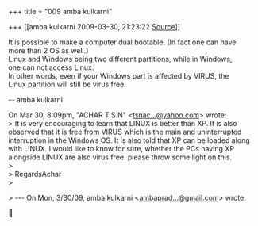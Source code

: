 +++
title = "009 amba kulkarni"

+++
[[amba kulkarni	2009-03-30, 21:23:22 [Source](https://groups.google.com/g/bvparishat/c/1on3TKpdyH4)]]



It is possible to make a computer dual bootable. (In fact one can have  
more than 2 OS as well.)  
Linux and Windows being two different partitions, while in Windows,  
one can not access Linux.  
In other words, even if your Windows part is affected by VIRUS, the  
Linux partition will still be virus free.  
  
-- amba kulkarni  

  
  
On Mar 30, 8:09pm, "ACHAR T.S.N" \<[tsnac...@yahoo.com]()\> wrote:  
\> It is very encouraging to learn that LINUX is better than XP. It is also observed that it is free from VIRUS which is the main and uninterrupted interruption in the Windows OS. It is also told that XP can be loaded along with LINUX. I would like to know for sure, whether the PCs having XP alongside LINUX are also virus free. please throw some light on this.  
\>  
\> RegardsAchar  
\>  

\> --- On Mon, 3/30/09, amba kulkarni \<[ambaprad...@gmail.com]()\> wrote:  



